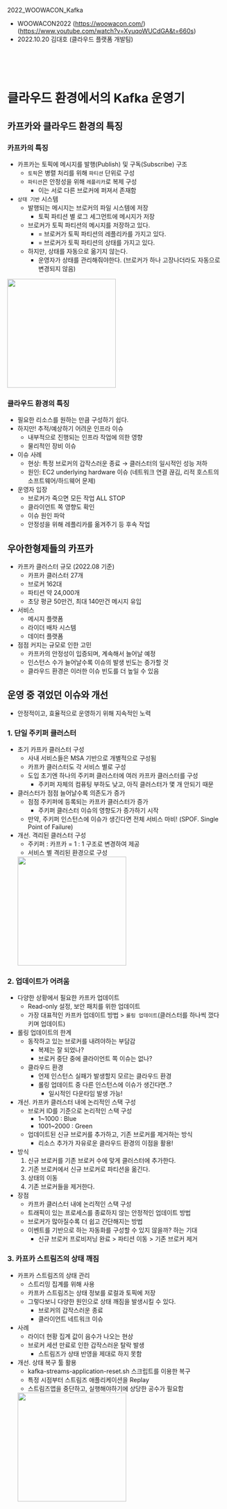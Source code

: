 2022_WOOWACON_Kafka
- WOOWACON2022 (https://woowacon.com/) (https://www.youtube.com/watch?v=XyuqoWUCdGA&t=660s)
- 2022.10.20 김대호 (클라우드 플랫폼 개발팀)

<br/>
<br/>
<br/>

# 클라우드 환경에서의 Kafka 운영기

## 카프카와 클라우드 환경의 특징

### 카프카의 특징
- 카프카는 토픽에 메시지를 발행(Publish) 및 구독(Subscribe) 구조
    - `토픽`은 병렬 처리를 위해 `파티션` 단위로 구성
    - `파티션`은 안정성을 위해 `레플리카`로 복제 구성
        - 이는 서로 다른 브로커에 퍼져서 존재함
- `상태 기반` 시스템
    - 발행되는 메시지는 브로커의 파일 시스템에 저장
        - 토픽 파티션 별 로그 세그먼트에 메시지가 저장
    - 브로커가 토픽 파티션의 메시지를 저장하고 있다.
        - = 브로커가 토픽 파티션의 레플리카를 가지고 있다.
        - = 브로커가 토픽 파티션의 상태를 가지고 있다.
    - 하지만, 상태를 자동으로 옮기지 않는다.
        - 운영자가 상태를 관리해줘야한다. (브로커가 하나 고장나더라도 자동으로 변경되지 않음)

<img src="https://user-images.githubusercontent.com/40620421/196865363-bf43321d-ba5a-4ca6-aa1a-dbbf34502ed3.png" height="250">

### 클라우드 환경의 특징
- 필요한 리소스를 원하는 만큼 구성하기 쉽다.
- 하지만! 추적/예상하기 어려운 인프라 이슈
    - 내부적으로 진행되는 인프라 작업에 의한 영향
    - 물리적인 장비 이슈
- 이슈 사례
    - 현상: 특정 브로커의 갑작스러운 종료 → 클러스터의 일시적인 성능 저하
    - 원인: EC2 underlying hardware 이슈 (네트워크 연결 끊김, 리적 호스트의 소프트웨어/하드웨어 문제)
- 운영자 입장
    - 브로커가 죽으면 모든 작업 ALL STOP
    - 클라이언트 쪽 영향도 확인
    - 이슈 원인 파악
    - 안정성을 위해 레플리카를 옮겨주기 등 후속 작업

## 우아한형제들의 카프카
- 카프카 클러스터 규모 (2022.08 기준)
    - 카프카 클러스터 27개 
    - 브로커 162대
    - 파티션 약 24,000개
    - 초당 평균 50만건, 최대 140만건 메시지 유입
- 서비스
    - 메시지 플랫폼
    - 라이더 배차 시스템
    - 데이터 플랫폼
- 점점 커지는 규모로 인한 고민
    - 카프카의 안정성이 입증되며, 계속해서 늘어날 예정
    - 인스턴스 수가 늘어날수록 이슈의 발생 빈도는 증가할 것
    - 클라우드 환경은 이러한 이슈 빈도를 더 높일 수 있음
    

## 운영 중 겪었던 이슈와 개선
- 안정적이고, 효율적으로 운영하기 위해 지속적인 노력 

### 1. 단일 주키퍼 클러스터
- 초기 카프카 클러스터 구성
    - 사내 서비스들은 MSA 기반으로 개별적으로 구성됨
    - 카프카 클러스터도 각 서비스 별로 구성
    - 도입 초기엔 하나의 주키퍼 클러스터에 여러 카프카 클러스터를 구성
        - 주키퍼 자체의 컴퓨팅 부하도 낮고, 아직 클러스터가 몇 개 안되기 때문
- 클러스터가 점점 늘어날수록 의존도가 증가
    - 점점 주키퍼에 등록되는 카프카 클러스터가 증가
        - 주키퍼 클러스터 이슈의 영향도가 증가하기 시작
    - 만약, 주키퍼 인스턴스에 이슈가 생긴다면 전체 서비스 마비! (SPOF. Single Point of Failure)
- 개선. 격리된 클러스터 구성
    - 주키퍼 : 카프카 = 1 : 1 구조로 변경하여 제공
    - 서비스 별 격리된 환경으로 구성
    <img src="https://user-images.githubusercontent.com/40620421/196867617-3bf37ec9-a70d-4efc-8daf-cb71e1f6a5d3.png" height="250">

### 2. 업데이트가 어려움
- 다양한 상황에서 필요한 카프카 업데이트
    - Read-only 설정, 보안 패치를 위한 업데이트
    - 가장 대표적인 카프카 업데이트 방법 > `롤링 업데이트`(클러스터를 하나씩 껐다 키며 업데이트)
- 롤링 업데이트의 한계
    - 동작하고 있는 브로커를 내려야하는 부담감
        - 복제는 잘 되었나?
        - 브로커 중단 중에 클라이언트 쪽 이슈는 없나?
    - 클라우드 환경
        - 언제 인스턴스 실패가 발생할지 모르는 클라우드 환경
        - 롤링 업데이트 중 다른 인스턴스에 이슈가 생긴다면..?
            - 일시적인 다운타임 발생 가능!
- 개선. 카프카 클러스터 내에 논리적인 스택 구성
    - 브로커 ID를 기준으로 논리적인 스택 구성
        - 1~1000 : Blue
        - 1001~2000 : Green
    - 업데이트된 신규 브로커를 추가하고, 기존 브로커를 제거하는 방식
        - 리소스 추가가 자유로운 클라우드 환경의 이점을 활용!
- 방식
    1. 신규 브로커를 기존 브로커 수에 맞게 클러스터에 추가한다.
    1. 기존 브로커에서 신규 브로커로 파티션을 옮긴다.
    1. 상태의 이동
    1. 기존 브로커들을 제거한다.
- 장점
    - 카프카 클러스터 내에 논리적인 스택 구성
    - 트래픽이 있는 프로세스를 종료하지 않는 안정적인 업데이트 방법
    - 브로커가 많아질수록 더 쉽고 간단해지는 방법
    - 이벤트를 기반으로 하는 자동화를 구성할 수 있지 않을까? 하는 기대
        - 신규 브로커 프로비저닝 완료 > 파티션 이동 > 기존 브로커 제거

### 3. 카프카 스트림즈의 상태 깨짐
- 카프카 스트림즈의 상태 관리
    - 스트리밍 집계를 위해 사용
    - 카프카 스트림즈는 상태 정보를 로컬과 토픽에 저장
    - 그렇다보니 다양한 원인으로 상태 깨짐을 발생시킬 수 있다.
        - 브로커의 갑작스러운 종료
        - 클라이언트 네트워크 이슈
- 사례
    - 라이더 현황 집계 값이 음수가 나오는 현상
    - 브로커 세션 만료로 인한 갑작스러운 탈락 발생
        - 스트림즈가 상태 반영을 제대로 하지 못함
- 개선. 상태 복구 툴 활용
    - kafka-streams-application-reset.sh 스크립트를 이용한 복구
    - 특정 시점부터 스트림즈 애플리케이션을 Replay
    - 스트림즈앱을 중단하고, 실행해야하기에 상당한 공수가 필요함
    <img src="https://user-images.githubusercontent.com/40620421/196869370-4e3392e0-7a75-4692-b0d5-51ed43ae0477.png" height="250">